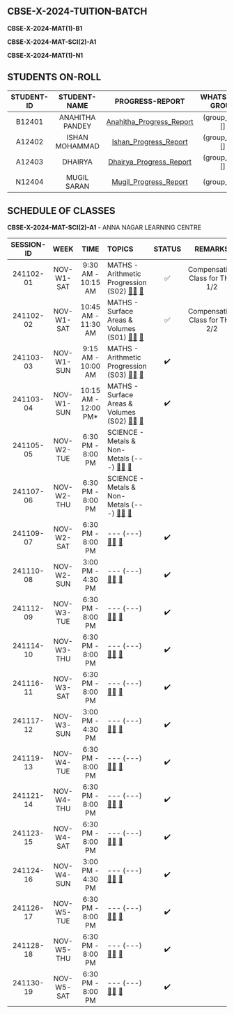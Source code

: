 ## CBSE-X-2024-TUITION-BATCH

**CBSE-X-2024-MAT(1)-B1**

**CBSE-X-2024-MAT-SCI(2)-A1**

**CBSE-X-2024-MAT(1)-N1**

## STUDENTS ON-ROLL

| **STUDENT-ID** | **STUDENT-NAME** | **PROGRESS-REPORT** | **WHATSAPP-GROUP** |
|:---------------:|:---------------:|:-------------------:|:------------------:|
| B12401 | ANAHITHA PANDEY | [Anahitha_Progress_Report]() | (group_link)[] |
| A12402 | ISHAN MOHAMMAD | [Ishan_Progress_Report]() | (group_link)[] |
| A12403 | DHAIRYA | [Dhairya_Progress_Report]() | (group_link)[] |
| N12404 | MUGIL SARAN | [Mugil_Progress_Report]() | (group_link) |

## SCHEDULE OF CLASSES 

**CBSE-X-2024-MAT-SCI(2)-A1** - ANNA NAGAR LEARNING CENTRE

| **SESSION-ID** |   **WEEK**   |      **TIME**        |   **TOPICS**                        | **STATUS** | **REMARKS** |
|:--------------:|:------------:|:--------------------:|:------------------------------------|:----------:|:----------:|
| 241102-01       | NOV-W1-SAT   |  9:30 AM - 10:15 AM   | MATHS - Arithmetic Progression (S02) [👨‍🏫]() [📝]()   | ✅  | Compensation Class for THU 1/2 |
| 241102-02       | NOV-W1-SAT   |  10:45 AM - 11:30 AM   | MATHS - Surface Areas & Volumes (S01) [👨‍🏫]() [📝]()   | ✅  | Compensation Class for THU 2/2 |
| 241103-03       | NOV-W1-SUN   |  9:15 AM - 10:00 AM   | MATHS - Arithmetic Progression (S03) [👨‍🏫]() [📝]()   | ✔️ | | Scheduled |
| 241103-04       | NOV-W1-SUN   |  10:15 AM - 12:00 PM*   | MATHS - Surface Areas & Volumes (S02) [👨‍🏫]() [📝]()   | ✔️ | | Scheduled |
| 241105-05       | NOV-W2-TUE   |  6:30 PM - 8:00 PM   | SCIENCE - Metals & Non-Metals (---) [👨‍🏫]() [📝]()   |  | | Scheduled | Tentative |
| 241107-06       | NOV-W2-THU   |  6:30 PM - 8:00 PM   | SCIENCE - Metals & Non-Metals (---) [👨‍🏫]() [📝]()   |  | | Scheduled | Tentative |
| 241109-07       | NOV-W2-SAT   |  6:30 PM - 8:00 PM   | --- (---) [👨‍🏫]() [📝]()   | ✔️ | | --- | --- |
| 241110-08       | NOV-W2-SUN   |  3:00 PM - 4:30 PM   | --- (---) [👨‍🏫]() [📝]()   | ✔️ | | --- | --- |
| 241112-09       | NOV-W3-TUE   |  6:30 PM - 8:00 PM   | --- (---) [👨‍🏫]() [📝]()   | ✔️ | | --- | --- |
| 241114-10       | NOV-W3-THU   |  6:30 PM - 8:00 PM   | --- (---) [👨‍🏫]() [📝]()   | ✔️ | | --- | --- |
| 241116-11       | NOV-W3-SAT   |  6:30 PM - 8:00 PM   | --- (---) [👨‍🏫]() [📝]()   | ✔️ | | --- | --- |
| 241117-12       | NOV-W3-SUN   |  3:00 PM - 4:30 PM   | --- (---) [👨‍🏫]() [📝]()   | ✔️ | | --- | --- |
| 241119-13       | NOV-W4-TUE   |  6:30 PM - 8:00 PM   | --- (---) [👨‍🏫]() [📝]()   | ✔️ | | --- | --- |
| 241121-14       | NOV-W4-THU   |  6:30 PM - 8:00 PM   | --- (---) [👨‍🏫]() [📝]()   | ✔️ | | --- | --- |
| 241123-15       | NOV-W4-SAT   |  6:30 PM - 8:00 PM   | --- (---) [👨‍🏫]() [📝]()   | ✔️ | | --- | --- |
| 241124-16       | NOV-W4-SUN   |  3:00 PM - 4:30 PM   | --- (---) [👨‍🏫]() [📝]()   | ✔️ | | --- | --- |
| 241126-17       | NOV-W5-TUE   |  6:30 PM - 8:00 PM   | --- (---) [👨‍🏫]() [📝]()   | ✔️ | | --- | --- |
| 241128-18       | NOV-W5-THU   |  6:30 PM - 8:00 PM   | --- (---) [👨‍🏫]() [📝]()   | ✔️ | | --- | --- |
| 241130-19       | NOV-W5-SAT   |  6:30 PM - 8:00 PM   | --- (---) [👨‍🏫]() [📝]()   | ✔️ | | --- | --- |





